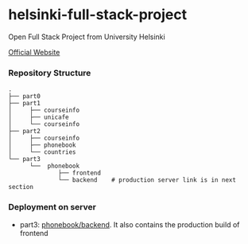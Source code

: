# helsinki-full-stack-project

Open Full Stack Project from University Helsinki

[Official Website](https://fullstackopen.com/en/)

### Repository Structure

    .
    ├── part0
    ├── part1
    │     ├── courseinfo
    │     ├── unicafe
    │     └── courseinfo
    ├── part2
    │     ├── courseinfo
    │     ├── phonebook
    │     └── countries
    └── part3
          └──  phonebook
                  ├── frontend
                  └── backend    # production server link is in next section

### Deployment on server

- part3: [phonebook/backend](https://helsinki-part3-phonebook.herokuapp.com/). It also contains the production build of frontend
